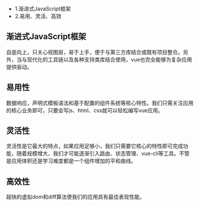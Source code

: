 * 1.渐进式JavaScript框架
* 2.易用、灵活、高效

## 渐进式JavaScript框架
自底向上，只关心视图层，易于上手，便于与第三方库结合或既有项目整合。另外，当与现代化的工具链以及各种支持类库结合使用，vue也完全能够为复杂应用提供驱动。

## 易用性
数据响应，声明式模板语法和基于配置的组件系统等核心特性。我们只需关注应用的核心业务即可，只要会写js、html、css就可以轻松编写vue应用。

## 灵活性
灵活性是它最大的特点，如果应用足够小，我们只需要它核心的特性即可完成功能，随着规模增大，我们才可能逐渐引入路由、状态管理、vue-cli等工具。不管是应用体积还是学习难度都是一个组件增加的平和曲线。

## 高效性
超快的虚拟dom和diff算法使我们的应用具有最佳表现性能。

